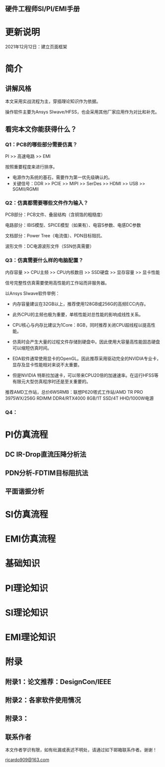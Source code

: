## 硬件工程师SI/PI/EMI手册

# 更新说明

2021年12月12日：建立页面框架



# 简介

## 讲解风格

本文采用实战流程为主，穿插理论知识作为依据。

操作软件主要为Ansys SIwave/HFSS，也会采用其他厂家应用作为对比和补充。

## 看完本文你能获得什么？

### Q1：PCB的哪些部分需要仿真？

PI >> 高速电路 >> EMI

按照重要程度来进行排序。

- 电源作为系统的基石，需要作为第一优先级确认的。
- 关键信号：DDR >> PCIE >> MIPI >> SerDes >> HDMI >> USB >> SGMII/RGMII

### Q2：仿真都需要哪些文件作为输入？

PCB部分：PCB文件、叠层结构（含铜箔的粗糙度）

电路部分：IBIS模型、SPICE模型（如果有）、电容S参数、电感DC参数

文档部分：Power Tree（电流值）、PDN目标阻抗、

波形文件：DC电源波形文件（SSN仿真需要）



### Q3：仿真需要什么样的电脑配置？

内存容量 >> CPU主频 >> CPU内核数目 >> SSD硬盘 >> 显存容量 >> 显卡性能

信号完整性仿真需要使用高性能的工作站而非服务器。

以Ansys SIwave软件举例：

- 内存容量建议在32GB以上，推荐使用128GB或256G的高频ECC内存。

- 此外CPU的主频也极为重要，单核性能对总性能的影响成线性关系。

- CPU核心与内存比建议为1Core：8GB，同时推荐关闭CPU超线程以提高性能。

- 仿真时会产生大量的过程文件存储到硬盘中。因此使用大容量高性能固态硬盘可以缩短仿真时间。

- EDA软件通常使用显卡的OpenGL。因此推荐采用驱动完全的NVIDIA专业卡，显存及显卡性能相对来说不太重要。

- 但是NVIDIA 特斯拉加速卡，可以带来CPU20倍的加速速率。在运行HFSS等有限元大型仿真程序时还是至关重要的。

推荐AMD工作站，总价6W5RMB：联想P620塔式工作站/AMD TR PRO 3975WX/256G RDIMM DDR4/RTX4000 8GB/1T SSD/4T HHD/1000W电源

### Q4：





# PI仿真流程

## DC IR-Drop直流压降分析法





## PDN分析-FDTIM目标阻抗法



## 平面谐振分析



# SI仿真流程





# EMI仿真流程







# 基础知识





# PI理论知识









# SI理论知识





# EMI理论知识







# 附录



## 附录1：论文推荐：DesignCon/IEEE



## 附录2：各家软件使用情况



## 附录3：



## 联系作者

本文作者学识有限，如有纰漏或表述不明处，请通过如下邮箱联系作者。谢谢！

ricardo909@163.com







